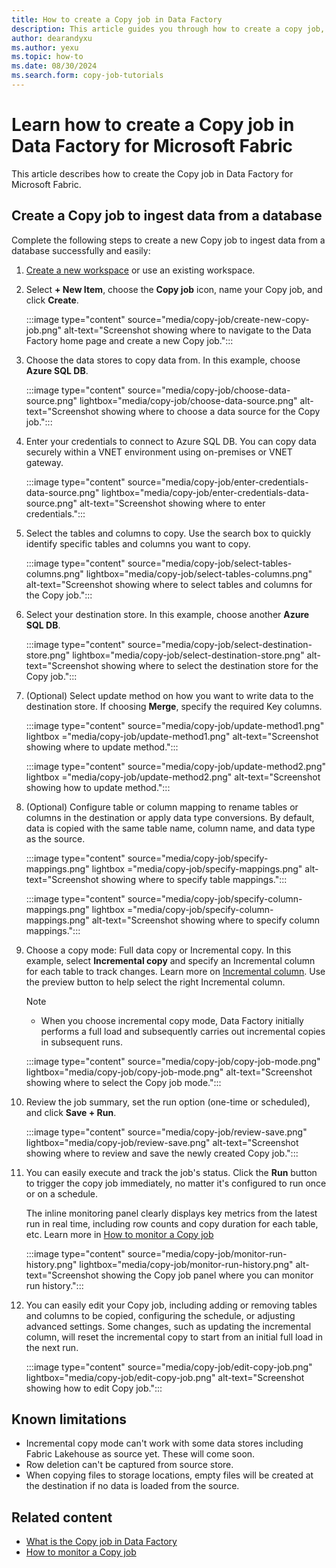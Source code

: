 ```yaml
---
title: How to create a Copy job in Data Factory
description: This article guides you through how to create a copy job, execute it, and view the results.
author: dearandyxu
ms.author: yexu
ms.topic: how-to
ms.date: 08/30/2024
ms.search.form: copy-job-tutorials 
---
```


# Learn how to create a Copy job in Data Factory for Microsoft Fabric

This article describes how to create the Copy job in Data Factory for Microsoft Fabric.

## Create a Copy job to ingest data from a database

Complete the following steps to create a new Copy job to ingest data from a database successfully and easily:

1. [Create a new workspace](../fundamentals/create-workspaces.md) or use an existing workspace.
1. Select **+ New Item**, choose the **Copy job** icon,  name your Copy job, and click **Create**.

   :::image type="content" source="media/copy-job/create-new-copy-job.png" alt-text="Screenshot showing where to navigate to the Data Factory home page and create a new Copy job.":::
 
1. Choose the data stores to copy data from. In this example, choose **Azure SQL DB**. 

   :::image type="content" source="media/copy-job/choose-data-source.png" lightbox="media/copy-job/choose-data-source.png" alt-text="Screenshot showing where to choose a data source for the Copy job.":::

1. Enter your credentials to connect to Azure SQL DB. You can copy data securely within a VNET environment using on-premises or VNET gateway. 

   :::image type="content" source="media/copy-job/enter-credentials-data-source.png" lightbox="media/copy-job/enter-credentials-data-source.png" alt-text="Screenshot showing where to enter credentials.":::

1. Select the tables and columns to copy. Use the search box to quickly identify specific tables and columns you want to copy.

   :::image type="content" source="media/copy-job/select-tables-columns.png" lightbox="media/copy-job/select-tables-columns.png" alt-text="Screenshot showing where to select tables and columns for the Copy job.":::

1. Select your destination store. In this example, choose another **Azure SQL DB**.

   :::image type="content" source="media/copy-job/select-destination-store.png" lightbox="media/copy-job/select-destination-store.png" alt-text="Screenshot showing where to select the destination store for the Copy job.":::

1. (Optional) Select update method on how you want to write data to the destination store. If choosing **Merge**, specify the required Key columns.

   :::image type="content" source="media/copy-job/update-method1.png" lightbox ="media/copy-job/update-method1.png" alt-text="Screenshot showing where to update method.":::
   
   :::image type="content" source="media/copy-job/update-method2.png" lightbox ="media/copy-job/update-method2.png" alt-text="Screenshot showing how to update method.":::

1. (Optional) Configure table or column mapping to rename tables or columns in the destination or apply data type conversions. By default, data is copied with the same table name, column name, and data type as the source. 

   :::image type="content" source="media/copy-job/specify-mappings.png" lightbox ="media/copy-job/specify-mappings.png" alt-text="Screenshot showing where to specify table mappings.":::
   
   :::image type="content" source="media/copy-job/specify-column-mappings.png" lightbox ="media/copy-job/specify-column-mappings.png" alt-text="Screenshot showing where to specify column mappings.":::

1. Choose a copy mode: Full data copy or Incremental copy. In this example, select **Incremental copy** and specify an Incremental column for each table to track changes. Learn more on [Incremental column](what-is-copy-job.md#incremental-column). Use the preview button to help select the right Incremental column.

   > [!NOTE]
   > - When you choose incremental copy mode, Data Factory initially performs a full load and subsequently carries out incremental copies in subsequent runs.

   :::image type="content" source="media/copy-job/copy-job-mode.png" lightbox="media/copy-job/copy-job-mode.png" alt-text="Screenshot showing where to select the Copy job mode.":::

1. Review the job summary, set the run option (one-time or scheduled), and click **Save + Run**.

   :::image type="content" source="media/copy-job/review-save.png" lightbox="media/copy-job/review-save.png" alt-text="Screenshot showing where to review and save the newly created Copy job.":::

1. You can easily execute and track the job's status. Click the **Run** button to trigger the copy job immediately, no matter it's configured to run once or on a schedule.
  
   The inline monitoring panel clearly displays key metrics from the latest run in real time, including row counts and copy duration for each table, etc. Learn more in [How to monitor a Copy job](monitor-copy-job.md)

   :::image type="content" source="media/copy-job/monitor-run-history.png" lightbox="media/copy-job/monitor-run-history.png" alt-text="Screenshot showing the Copy job panel where you can monitor run history.":::

1. You can easily edit your Copy job, including adding or removing tables and columns to be copied, configuring the schedule, or adjusting advanced settings. Some changes, such as updating the incremental column, will reset the incremental copy to start from an initial full load in the next run.

    :::image type="content" source="media/copy-job/edit-copy-job.png" lightbox="media/copy-job/edit-copy-job.png" alt-text="Screenshot showing how to edit Copy job.":::


## Known limitations
- Incremental copy mode can't work with some data stores including Fabric Lakehouse as source yet. These will come soon.
- Row deletion can't be captured from source store.
- When copying files to storage locations, empty files will be created at the destination if no data is loaded from the source.

## Related content

- [What is the Copy job in Data Factory](what-is-copy-job.md)
- [How to monitor a Copy job](monitor-copy-job.md)
